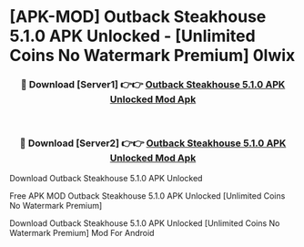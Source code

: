 # [APK-MOD] Outback Steakhouse 5.1.0 APK Unlocked - [Unlimited Coins No Watermark Premium] 0lwix



<div align="center">
<h3>🔴 Download [Server1] 👉👉 <a href="https://momento.my/?title=Outback_Steakhouse_5.1.0_APK_Unlocked">Outback Steakhouse 5.1.0 APK Unlocked Mod Apk</a></h3><br>

<h3>🔴 Download [Server2] 👉👉 <a href="https://momento.my/?title=Outback_Steakhouse_5.1.0_APK_Unlocked">Outback Steakhouse 5.1.0 APK Unlocked Mod Apk</a></h3>
</div>



Download Outback Steakhouse 5.1.0 APK Unlocked 

Free APK MOD Outback Steakhouse 5.1.0 APK Unlocked [Unlimited Coins No Watermark Premium]

Download Outback Steakhouse 5.1.0 APK Unlocked [Unlimited Coins No Watermark Premium] Mod For Android

